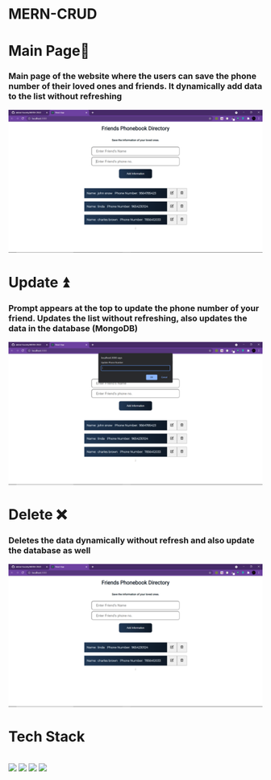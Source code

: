 # MERN-CRUD

<h1>Main Page📢</h1>
<h3>Main page of the website where the users can save the phone number of their loved ones and friends. It dynamically add data to the list without refreshing</h3>
<img src="assets/Screenshot (120).png"><br>
<h1>Update ⏫</h1>
<h3>Prompt appears at the top to update the phone number of your friend. Updates the list without refreshing, also updates the data in the database (MongoDB)</h3>
<img src="assets/Screenshot (121).png"><br>
<h1>Delete ❌</h1>
<h3>Deletes the data dynamically without refresh and also update the database as well</h3>
<img src="assets/Screenshot (122).png"><br>

<h1>Tech Stack</h1><br>
<img src="https://img.icons8.com/color/100/000000/mongodb.png"/>
<img src="https://www.vectorlogo.zone/logos/expressjs/expressjs-ar21.svg"/>
<img src="https://img.icons8.com/color/100/000000/react-native.png"/>
<img src="https://img.icons8.com/color/100/000000/nodejs.png"/>
